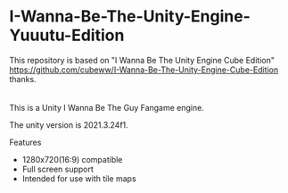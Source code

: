 # I-Wanna-Be-The-Unity-Engine-Yuuutu-Edition

This repository is based on "I Wanna Be The Unity Engine Cube Edition"  
https://github.com/cubeww/I-Wanna-Be-The-Unity-Engine-Cube-Edition  
thanks.  
<br>
<br>
This is a Unity I Wanna Be The Guy Fangame engine.

The unity version is 2021.3.24f1.  

Features
* 1280x720(16:9) compatible
* Full screen support
* Intended for use with tile maps
